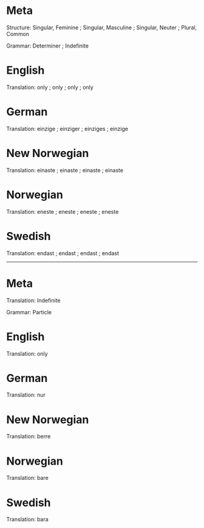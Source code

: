 Meta
====

Structure: Singular, Feminine ; Singular, Masculine ; Singular, Neuter ; Plural, Common

Grammar:   Determiner ; Indefinite



English
=======

Translation: only ; only ; only ; only



German
======

Translation: einzige ; einziger ; einziges ; einzige



New Norwegian
=============

Translation: einaste ; einaste ; einaste ; einaste



Norwegian
=========

Translation: eneste ; eneste ; eneste ; eneste



Swedish
=======

Translation: endast ; endast ; endast ; endast



-------------

Meta
====

Translation: Indefinite

Grammar:     Particle



English
=======

Translation: only



German
======

Translation: nur



New Norwegian
=============

Translation: berre



Norwegian
=========

Translation: bare



Swedish
=======

Translation: bara
